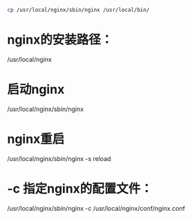 

```bash
cp /usr/local/nginx/sbin/nginx /usr/local/bin/ 
```



# nginx的安装路径：

/usr/local/nginx
# 启动nginx
/usr/local/nginx/sbin/nginx 
# nginx重启
/usr/local/nginx/sbin/nginx -s reload
# -c 指定nginx的配置文件：
/usr/local/nginx/sbin/nginx -c /usr/local/nginx/conf/nginx.conf